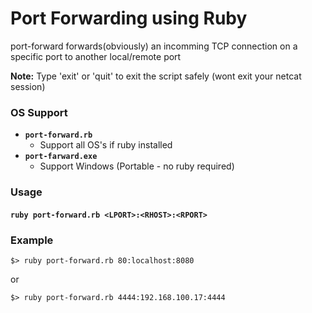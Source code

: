 # Port Forwarding using Ruby

port-forward forwards(obviously) an incomming TCP connection on a specific port to another local/remote port

**Note:** Type 'exit' or 'quit' to exit the script safely (wont exit your netcat session)

### OS Support
- **`port-forward.rb`**
  - Support all OS's if ruby installed
- **`port-farward.exe`**
  - Support Windows (Portable - no ruby required)

### Usage
#### `ruby port-forward.rb <LPORT>:<RHOST>:<RPORT>`

### Example
```
$> ruby port-forward.rb 80:localhost:8080
```
or 
```
$> ruby port-forward.rb 4444:192.168.100.17:4444
```
